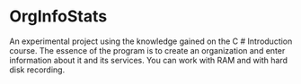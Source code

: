 # OrgInfoStats
An experimental project using the knowledge gained on the C # Introduction course.
The essence of the program is to create an organization and enter information about it and its services.
You can work with RAM and with hard disk recording.
